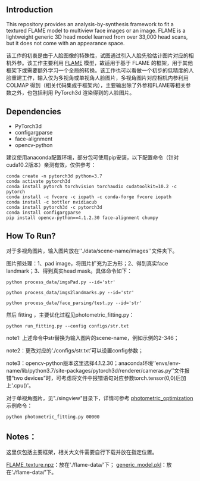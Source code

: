 ## Introduction

This repository provides an analysis-by-synthesis framework to fit a textured FLAME model to multiview face images or an image. FLAME is a lightweight generic 3D head model learned from over 33,000 head scans, but it does not come with an appearance space.

该工作的初衷是由于人脸图像的特殊性，试图通过引入人脸先验估计图片对应的相机外参。该工作主要利用 [FLAME](https://flame.is.tue.mpg.de/) 模型，故适用于基于 FLAME 的框架，用于其他框架下或需要额外学习一个全局的转换。该工作也可以看做一个初步的低精度的人脸重建工作，输入仅为多视角或单视角人脸图片，多视角图片对应相机内参利用 COLMAP 得到（相关代码集成于框架内），主要输出除了外参和FLAME等相关参数之外，也包括利用  PyTorch3d 渲染得到的人脸图片。

## Dependencies
- PyTorch3d
- configargparse
- face-alignment
- opencv-python

建议使用anaconda配置环境，部分包可使用pip安装，以下配置命令（针对cuda10.2版本）亲测有效，仅供参考：
```
conda create -n pytorch3d python=3.7
conda activate pytorch3d
conda install pytorch torchvision torchaudio cudatoolkit=10.2 -c pytorch
conda install -c fvcore -c iopath -c conda-forge fvcore iopath
conda install -c bottler nvidiacub
conda install pytorch3d -c pytorch3d
conda install configargparse
pip install opencv-python==4.1.2.30 face-alignment chumpy
```
## How To Run?

对于多视角图片，输入图片放在''./data/scene-name/images''文件夹下。

图片预处理：1、pad image，将图片扩充为正方形；2、得到真实face landmark；3、得到真实head mask。具体命令如下：
```
python process_data/imgsPad.py --id='str'
```
```
python process_data/imgs2landmarks.py --id='str'
```
```
python process_data/face_parsing/test.py --id='str'
```
然后 fitting ，主要优化过程见photometric_fitting.py：
```
python run_fitting.py --config configs/str.txt
```
note1: 上述命令中str替换为输入图片的scene-name，例如示例的2-346；

note2：更改对应的‘./configs/str.txt’可以设置config参数；

note3：opencv-python版本这里选择4.1.2.30；anaconda环境‘’envs/env-name/lib/python3.7/site-packages/pytorch3d/renderer/cameras.py‘’文件报错“two devices”时，可考虑将文件中报错语句对应参数torch.tensor(0,0)后加上'.cpu()'。



对于单视角图片，见"./singview"目录下，详情可参考  [photometric_optimization](https://github.com/HavenFeng/photometric_optimization)
示例命令：

```
python photometric_fitting.py 00000
```

## Notes：

这里仅包括主要框架，相关大文件需要自行下载并放在指定位置。

[FLAME_texture.npz](https://flame.is.tue.mpg.de/download.php)：放在'./flame-data/'下；
[generic_model.pkl](https://flame.is.tue.mpg.de/download.php)：放在'./flame-data/'下。